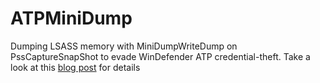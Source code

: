 # ATPMiniDump
 Dumping LSASS memory with MiniDumpWriteDump on PssCaptureSnapShot to evade WinDefender ATP credential-theft.
 Take a look at this [blog post]() for details 
